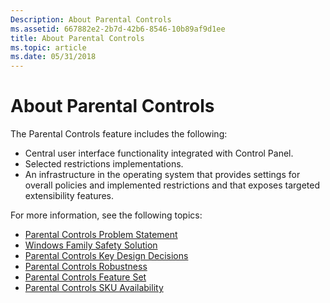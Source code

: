 ```yaml
---
Description: About Parental Controls
ms.assetid: 667882e2-2b7d-42b6-8546-10b89af9d1ee
title: About Parental Controls
ms.topic: article
ms.date: 05/31/2018
---
```


# About Parental Controls

The Parental Controls feature includes the following:

-   Central user interface functionality integrated with Control Panel.
-   Selected restrictions implementations.
-   An infrastructure in the operating system that provides settings for overall policies and implemented restrictions and that exposes targeted extensibility features.

For more information, see the following topics:

-   [Parental Controls Problem Statement](parental-controls-problem-statement.md)
-   [Windows Family Safety Solution](windows-family-safety-solution.md)
-   [Parental Controls Key Design Decisions](parental-controls-key-design-decisions.md)
-   [Parental Controls Robustness](parental-controls-robustness.md)
-   [Parental Controls Feature Set](parental-controls-feature-set.md)
-   [Parental Controls SKU Availability](parental-controls-sku-availability.md)

 

 




